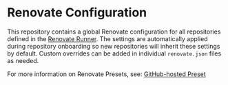 # Renovate Configuration

This repository contains a global Renovate configuration for all repositories defined in the [Renovate Runner](https://github.com/teaall/renovate-runner). The settings are automatically applied during repository onboarding so new repositories will inherit these settings by default. Custom overrides can be added in individual `renovate.json` files as needed.

For more information on Renovate Presets, see: [GitHub-hosted Preset](https://docs.renovatebot.com/config-presets/#github-hosted-presets)
